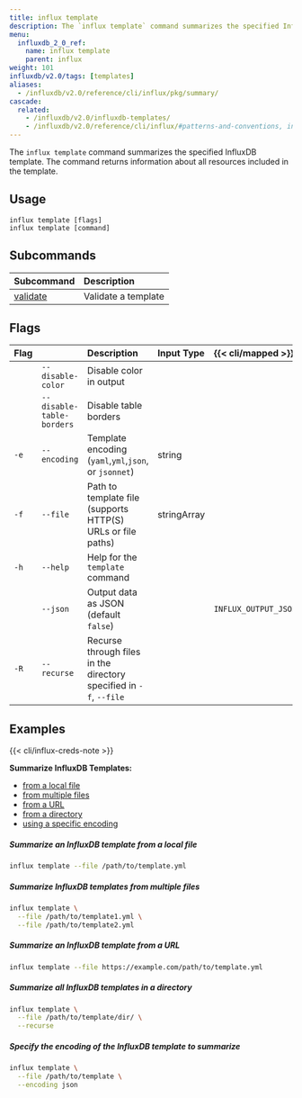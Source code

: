 ```yaml
---
title: influx template
description: The `influx template` command summarizes the specified InfluxDB template.
menu:
  influxdb_2_0_ref:
    name: influx template
    parent: influx
weight: 101
influxdb/v2.0/tags: [templates]
aliases:
  - /influxdb/v2.0/reference/cli/influx/pkg/summary/
cascade:
  related:
    - /influxdb/v2.0/influxdb-templates/
    - /influxdb/v2.0/reference/cli/influx/#patterns-and-conventions, influx CLI patterns and conventions
---
```


The `influx template` command summarizes the specified InfluxDB template.
The command returns information about all resources included in the template.

## Usage
```
influx template [flags]
influx template [command]
```

## Subcommands
| Subcommand                                                        | Description         |
|:----------                                                        |:-----------         |
| [validate](/influxdb/v2.0/reference/cli/influx/template/validate) | Validate a template |

## Flags
| Flag |                           | Description                                                        | Input Type  | {{< cli/mapped >}}   |
|:---- |:---                       |:-----------                                                        |:----------  |:------------------   |
|      | `--disable-color`         | Disable color in output                                            |             |                      |
|      | `--disable-table-borders` | Disable table borders                                              |             |                      |
| `-e` | `--encoding`              | Template encoding (`yaml`,`yml`,`json`, or `jsonnet`)              | string      |                      |
| `-f` | `--file`                  | Path to template file (supports HTTP(S) URLs or file paths)        | stringArray |                      |
| `-h` | `--help`                  | Help for the `template` command                                    |             |                      |
|      | `--json`                  | Output data as JSON (default `false`)                              |             | `INFLUX_OUTPUT_JSON` |
| `-R` | `--recurse`               | Recurse through files in the directory specified in `-f`, `--file` |             |                      |

## Examples

{{< cli/influx-creds-note >}}

**Summarize InfluxDB Templates:**

- [from a local file](#summarize-an-influxdb-template-from-a-local-file)
- [from multiple files](#summarize-influxdb-templates-from-multiple-files)
- [from a URL](#summarize-an-influxdb-template-from-a-url)
- [from a directory](#summarize-all-influxdb-templates-in-a-directory)
- [using a specific encoding](#specify-the-encoding-of-the-influxdb-template-to-summarize)

##### Summarize an InfluxDB template from a local file
```sh
influx template --file /path/to/template.yml
```

##### Summarize InfluxDB templates from multiple files
```sh
influx template \
  --file /path/to/template1.yml \
  --file /path/to/template2.yml
```

##### Summarize an InfluxDB template from a URL
```sh
influx template --file https://example.com/path/to/template.yml
```

##### Summarize all InfluxDB templates in a directory
```sh
influx template \
  --file /path/to/template/dir/ \
  --recurse
```

##### Specify the encoding of the InfluxDB template to summarize
```sh
influx template \
  --file /path/to/template \
  --encoding json
```
